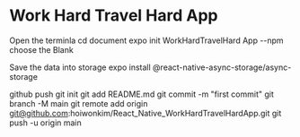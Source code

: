 # Work Hard Travel Hard App
Open the terminla
cd document
expo init WorkHardTravelHard App --npm
choose the Blank

Save the data into storage
expo install @react-native-async-storage/async-storage

github push
git init
git add README.md
git commit -m "first commit"
git branch -M main
git remote add origin git@github.com:hoiwonkim/React_Native_WorkHardTravelHardApp.git
git push -u origin main

